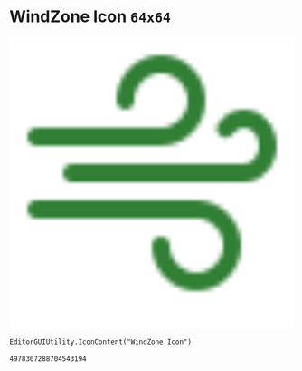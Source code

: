 # WindZone Icon `64x64`
<img src="/img/WindZone%20Icon.png" width=512 height=512>

``` CSharp
EditorGUIUtility.IconContent("WindZone Icon")
```
```
4978307288704543194
```
